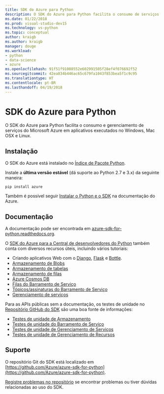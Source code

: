 ```yaml
---
title: SDK do Azure para Python
description: O SDK do Azure para Python facilita o consumo de serviços do Microsoft Azure em aplicativos Python executados em qualquer plataforma.
ms.date: 01/22/2018
ms.prod: visual-studio-dev15
ms.technology: vs-python
ms.topic: conceptual
author: kraigb
ms.author: kraigb
manager: douge
ms.workload:
- python
- data-science
- azure
ms.openlocfilehash: 91f51f91008552e602991505f28ef4f076692f52
ms.sourcegitcommit: 42ea834b446ac65c679fa1043f853bea5f1c9c95
ms.translationtype: HT
ms.contentlocale: pt-BR
ms.lasthandoff: 04/19/2018
---
```

# <a name="azure-sdk-for-python"></a>SDK do Azure para Python

O SDK do Azure para Python facilita o consumo e gerenciamento de serviços do Microsoft Azure em aplicativos executados no Windows, Mac OSX e Linux.

## <a name="installation"></a>Instalação

O SDK do Azure está instalado no [Índice de Pacote Python](https://pypi.python.org/pypi/azure).

Instale a **última versão estável** (dá suporte ao Python 2.7 e 3.x) da seguinte maneira:

```command
pip install azure
```

Também é possível seguir [Instalar o Python e o SDK](https://docs.microsoft.com/azure/python-how-to-install/) na documentação do Azure.

## <a name="documentation"></a>Documentação

A documentação pode ser encontrada em [azure-sdk-for-python.readthedocs.org](https://docs.microsoft.com/en-us/python/azure/?view=azure-python).

O [SDK do Azure para a Central de desenvolvedores do Python](http://azure.microsoft.com/develop/python/) também conta com diversos recursos úteis, incluindo vários tutoriais:

- Criando aplicativos Web com o [Django](/azure/app-service-web/web-sites-python-create-deploy-django-app), [Flask](/azure/app-service-web/web-sites-python-create-deploy-flask-app) e [Bottle](/azure/app-service-web/web-sites-python-create-deploy-bottle-app).
- [Armazenamento de Blobs](/azure/storage/storage-python-how-to-use-blob-storage)
- [Armazenamento de tabelas](/azure/storage/storage-python-how-to-use-table-storage)
- [Armazenamento de filas](/azure/storage/storage-python-how-to-use-queue-storage)
- [Azure Cosmos DB](/azure/cosmos-db/sql-api-python-application)
- [Filas do Barramento de Serviço](/azure/service-bus-messaging/service-bus-python-how-to-use-queues)
- [Tópicos/assinaturas do Barramento de Serviço](/azure/service-bus-messaging/service-bus-python-how-to-use-topics-subscriptions)
- [Gerenciamento de serviços](/azure/cloud-services/cloud-services-python-how-to-use-service-management)

Para as APIs públicas sem a documentação, os testes de unidade no [Repositório GitHub do SDK](https://github.com/Azure/azure-sdk-for-python) são uma boa fonte de informações:

- [Testes de unidade de Armazenamento](https://github.com/Azure/azure-storage-python/tree/master/tests)
- [Testes de unidade do Barramento de Serviço](https://github.com/Azure/azure-sdk-for-python/tree/master/azure-servicebus/tests)
- [Testes de unidade de Gerenciamento de Serviços](https://github.com/Azure/azure-sdk-for-python/tree/master/azure-servicemanagement-legacy/tests)
- [Testes de unidade de Gerenciamento de Recursos](https://github.com/Azure/azure-sdk-for-python/tree/master/azure-mgmt/tests)

## <a name="support"></a>Suporte

O repositório Git do SDK está localizado em [https://github.com/Azure/azure-sdk-for-python](https://github.com/Azure/azure-sdk-for-python).

[Registre problemas no repositório](https://github.com/Azure/azure-sdk-for-python/issues) se encontrar problemas ou tiver dúvidas relacionadas ao uso do SDK.
